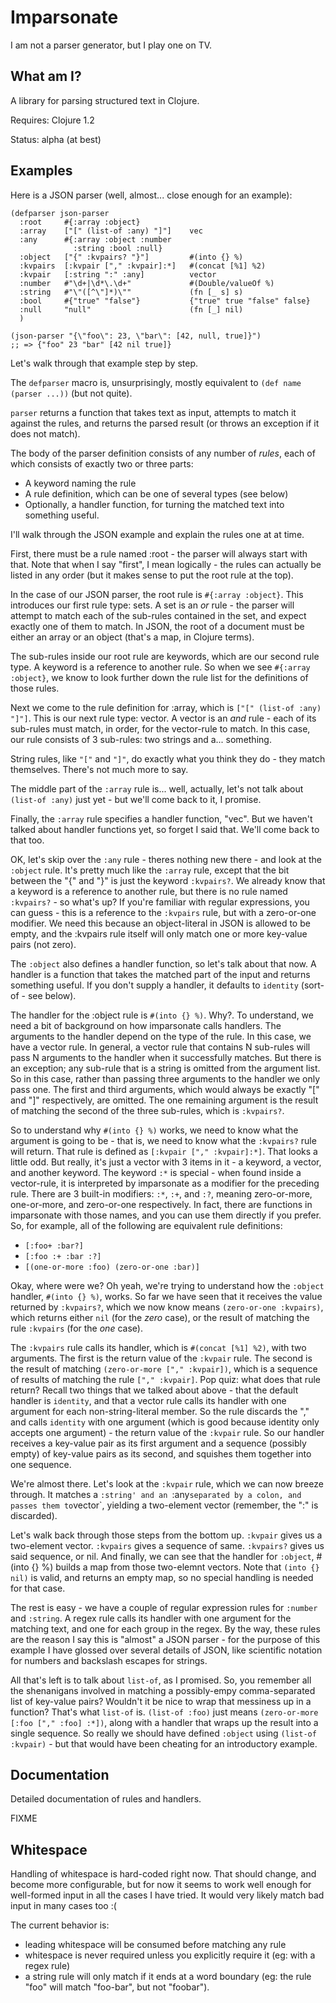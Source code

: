 # Imparsonate

I am not a parser generator, but I play one on TV.

## What am I?

A library for parsing structured text in Clojure.

Requires: Clojure 1.2

Status: alpha (at best)

## Examples

Here is a JSON parser (well, almost... close enough for an example):

    (defparser json-parser
      :root     #{:array :object}
      :array    ["[" (list-of :any) "]"]    vec
      :any      #{:array :object :number 
                  :string :bool :null}
      :object   ["{" :kvpairs? "}"]         #(into {} %)
      :kvpairs  [:kvpair ["," :kvpair]:*]   #(concat [%1] %2)
      :kvpair   [:string ":" :any]          vector
      :number   #"\d+|\d*\.\d+"             #(Double/valueOf %)
      :string   #"\"([^\"]*)\""             (fn [_ s] s)
      :bool     #{"true" "false"}           {"true" true "false" false}
      :null     "null"                      (fn [_] nil)
      )

    (json-parser "{\"foo\": 23, \"bar\": [42, null, true]}")
    ;; => {"foo" 23 "bar" [42 nil true]}
    
Let's walk through that example step by step.

The `defparser` macro is, unsurprisingly, mostly equivalent to `(def name (parser ...))` (but not quite). 

`parser` returns a function that takes text as input, attempts to match it against the rules, and returns the parsed result (or throws an exception if it does not match).

The body of the parser definition consists of any number of _rules_, each of which consists of exactly two or three parts:
* A keyword naming the rule
* A rule definition, which can be one of several types (see below)
* Optionally, a handler function, for turning the matched text into something useful.

I'll walk through the JSON example and explain the rules one at at time.

First, there must be a rule named :root - the parser will always start with that. Note that when I say "first", I mean logically - the rules can actually be listed in any order (but it makes sense to put the root rule at the top).

In the case of our JSON parser, the root rule is `#{:array :object}`. This introduces our first rule type: sets. A set is an _or_ rule - the parser will attempt to match each of the sub-rules contained in the set, and expect exactly one of them to match. In JSON, the root of a document must be either an array or an object (that's a map, in Clojure terms).

The sub-rules inside our root rule are keywords, which are our second rule type. A keyword is a reference to another rule. So when we see `#{:array :object}`, we know to look further down the rule list for the definitions of those rules.

Next we come to the rule definition for :array, which is `["[" (list-of :any) "]"]`. This is our next rule type: vector. A vector is an _and_ rule - each of its sub-rules must match, in order, for the vector-rule to match. In this case, our rule consists of 3 sub-rules: two strings and a... something.

String rules, like `"["` and `"]"`, do exactly what you think they do - they match themselves. There's not much more to say.

The middle part of the `:array` rule is... well, actually, let's not talk about `(list-of :any)` just yet - but we'll come back to it, I promise.

Finally, the `:array` rule specifies a handler function, "vec". But we haven't talked about handler functions yet, so forget I said that. We'll come back to that too.

OK, let's skip over the `:any` rule - theres nothing new there - and look at the `:object` rule. It's pretty much like the `:array` rule, except that the bit between the "{" and "}" is just the keyword `:kvpairs?`. We already know that a keyword is a reference to another rule, but there is no rule named `:kvpairs?` - so what's up? If you're familiar with regular expressions, you can guess - this is a reference to the `:kvpairs` rule, but with a zero-or-one modifier. We need this because an object-literal in JSON is allowed to be empty, and the :kvpairs rule itself will only match one or more key-value pairs (not zero).

The `:object` also defines a handler function, so let's talk about that now. A handler is a function that takes the matched part of the input and returns something useful. If you don't supply a handler, it defaults to `identity` (sort-of - see below).

The handler for the :object rule is `#(into {} %)`. Why?. To understand, we need a bit of background on how imparsonate calls handlers. The arguments to the handler depend on the type of the rule. In this case, we have a vector rule. In general, a vector rule that contains N sub-rules will pass N arguments to the handler when it successfully matches. But there is an exception; any sub-rule that is a string is omitted from the argument list. So in this case, rather than passing three arguments to the handler we only pass one. The first and third arguments, which would always be exactly "[" and "]" respectively, are omitted. The one remaining argument is the result of matching the second of the three sub-rules, which is `:kvpairs?`.

So to understand why `#(into {} %)` works, we need to know what the argument is going to be - that is, we need to know what the `:kvpairs?` rule will return. That rule is defined as `[:kvpair ["," :kvpair]:*]`. That looks a little odd. But really, it's just a vector with 3 items in it - a keyword, a vector, and another keyword. The keyword `:*` is special - when found inside a vector-rule, it is interpreted by imparsonate as a modifier for the preceding rule. There are 3 built-in modifiers: `:*`, `:+`, and `:?`, meaning zero-or-more, one-or-more, and zero-or-one respectively. In fact, there are functions in imparsonate with those names, and you can use them directly if you prefer. So, for example, all of the following are equivalent rule definitions:
* `[:foo+ :bar?]`
* `[:foo :+ :bar :?]`
* `[(one-or-more :foo) (zero-or-one :bar)]`

Okay, where were we? Oh yeah, we're trying to understand how the `:object` handler, `#(into {} %)`, works. So far we have seen that it receives the value returned by `:kvpairs?`, which we now know means `(zero-or-one :kvpairs)`, which returns either `nil` (for the _zero_ case), or the result of matching the rule `:kvpairs` (for the _one_ case).

The `:kvpairs` rule calls its handler, which is `#(concat [%1] %2)`, with two arguments. The first is the return value of the `:kvpair` rule. The second is the result of matching `(zero-or-more ["," :kvpair])`, which is a sequence of results of matching the rule `["," :kvpair]`. Pop quiz: what does that rule return? Recall two things that we talked about above - that the default handler is `identity`, and that a vector rule calls its handler with one argument for each non-string-literal member. So the rule discards the "," and calls `identity` with one argument (which is good because identity only accepts one argument) - the return value of the `:kvpair` rule. So our handler receives a key-value pair as its first argument and a sequence (possibly empty) of key-value pairs as its second, and squishes them together into one sequence.

We're almost there. Let's look at the `:kvpair` rule, which we can now breeze through. It matches a `:string' and an `:any` separated by a colon, and passes them to `vector`, yielding a two-element vector (remember, the ":" is discarded).

Let's walk back through those steps from the bottom up. `:kvpair` gives us a two-element vector. `:kvpairs` gives a sequence of same. `:kvpairs?` gives us said sequence, or nil. And finally, we can see that the handler for `:object`, #(into {} %) builds a map from those two-elemnt vectors. Note that `(into {} nil)` is valid, and returns an empty map, so no special handling is needed for that case.

The rest is easy - we have a couple of regular expression rules for `:number` and `:string`. A regex rule calls its handler with one argument for the matching text, and one for each group in the regex. By the way, these rules are the reason I say this is "almost" a JSON parser - for the purpose of this example I have glossed over several details of JSON, like scientific notation for numbers and backslash escapes for strings.

All that's left is to talk about `list-of`, as I promised. So, you remember all the shenanigans involved in matching a possibly-empy comma-separated list of key-value pairs? Wouldn't it be nice to wrap that messiness up in a function? That's what `list-of` is. `(list-of :foo)` just means `(zero-or-more [:foo ["," :foo] :*])`, along with a handler that wraps up the result into a single sequence. So really we should have defined `:object` using `(list-of :kvpair)` - but that would have been cheating for an introductory example.


## Documentation

Detailed documentation of rules and handlers.

FIXME

## Whitespace

Handling of whitespace is hard-coded right now. That should change, and become more configurable, but for now it seems to work well enough for well-formed input in all the cases I have tried. It would very likely match bad input in many cases too :(

The current behavior is:
* leading whitespace will be consumed before matching any rule
* whitespace is never required unless you explicitly require it (eg: with a regex rule)
* a string rule will only match if it ends at a word boundary (eg: the rule "foo" will match "foo-bar", but not "foobar").





